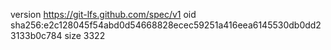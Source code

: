 version https://git-lfs.github.com/spec/v1
oid sha256:e2c128045f54abd0d54668828ecec59251a416eea6145530db0dd23133b0c784
size 3322
